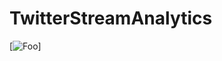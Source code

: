 # TwitterStreamAnalytics

[![Foo](https://i.ibb.co/qWxCDNf/Screen-Shot-2021-02-20-at-2-46-12-AM.png)]
